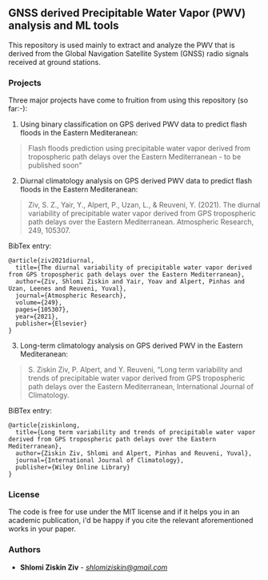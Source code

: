## GNSS derived Precipitable Water Vapor (PWV) analysis and ML tools
This repository is used mainly to extract and analyze the PWV that is derived from the Global Navigation Satellite System (GNSS) radio signals received at ground stations.

### Projects
Three major projects have come to fruition from using this repository (so far:-):

1) Using binary classification on GPS derived PWV data to predict flash floods in the Eastern Mediteranean:
>Flash floods prediction using precipitable water vapor derived from tropospheric path delays over the Eastern Mediterranean - to be published soon"

2) Diurnal climatology analysis on GPS derived PWV data to predict flash floods in the Eastern Mediteranean:
>Ziv, S. Z., Yair, Y., Alpert, P., Uzan, L., & Reuveni, Y. (2021). The diurnal variability of precipitable water vapor derived from GPS tropospheric path delays over the Eastern Mediterranean. Atmospheric Research, 249, 105307.

BibTex entry:
```
@article{ziv2021diurnal,
  title={The diurnal variability of precipitable water vapor derived from GPS tropospheric path delays over the Eastern Mediterranean},
  author={Ziv, Shlomi Ziskin and Yair, Yoav and Alpert, Pinhas and Uzan, Leenes and Reuveni, Yuval},
  journal={Atmospheric Research},
  volume={249},
  pages={105307},
  year={2021},
  publisher={Elsevier}
}
```

3) Long-term climatology analysis on GPS derived PWV in the Eastern Mediteranean:
>S.  Ziskin  Ziv,  P.  Alpert,  and  Y.  Reuveni,  “Long  term  variability  and trends of precipitable water vapor derived from GPS tropospheric path delays over the Eastern Mediterranean, International Journal of Climatology.

BiBTex entry:
```
@article{ziskinlong,
  title={Long term variability and trends of precipitable water vapor derived from GPS tropospheric path delays over the Eastern Mediterranean},
  author={Ziskin Ziv, Shlomi and Alpert, Pinhas and Reuveni, Yuval},
  journal={International Journal of Climatology},
  publisher={Wiley Online Library}
}
```
### License
The code is free for use under the MIT license and if it helps you in an academic publication, i'd be happy if you cite the relevant aforementioned works in your paper.

### Authors
* **Shlomi Ziskin Ziv** - *shlomiziskin@gmail.com*

